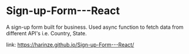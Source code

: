 # Sign-up-Form---React
A sign-up form built for business. Used async function to fetch data from different API's i.e. Country, State.

link: https://harinze.github.io/Sign-up-Form---React/
